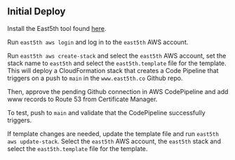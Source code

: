 ## Initial Deploy

Install the East5th tool found [here](https://github.com/East5th/scripts).

Run `east5th aws login` and log in to the `east5th` AWS account.

Run `east5th aws create-stack` and select the `east5th` AWS account, set the stack name to `east5th` and select the `east5th.template` file for the template. This will deploy a CloudFormation stack that creates a Code Pipeline that triggers on a push to `main` in the `www.east5th.co` Github repo.

Then, approve the pending Github connection in AWS CodePipeline and add www records to Route 53 from Certificate Manager.

To test, push to `main` and validate that the CodePipeline successfully triggers.

If template changes are needed, update the template file and run `east5th aws update-stack`. Select the `east5th` AWS account, the `east5th` stack and select the `east5th.template` file for the template.
